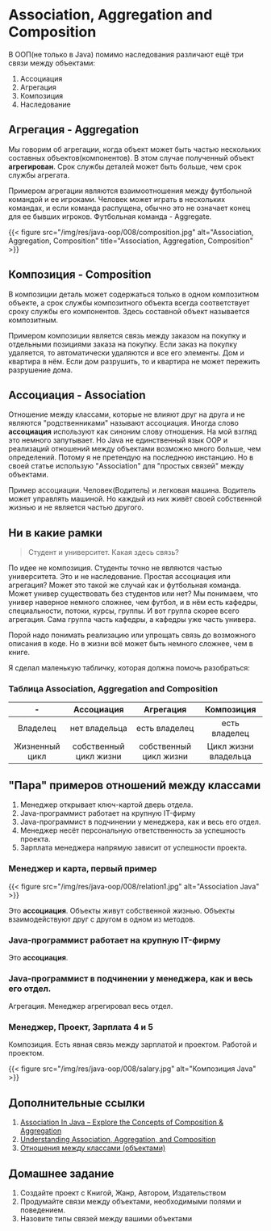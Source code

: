 # Association, Aggregation and Composition

В ООП(не только в Java) помимо наследования различают ещё три связи между объектами:

1. Ассоциация
2. Агрегация
3. Композиция
4. Наследование

## Агрегация - Aggregation

Мы говорим об агрегации, когда объект может быть частью нескольких составных объектов(компонентов). В этом случае полученный объект **агрегирован**. Срок службы деталей может быть больше, чем срок службы агрегата.

Примером агрегации являются взаимоотношения между футбольной командой и ее игроками. Человек может играть в нескольких командах, и если команда распущена, обычно это не означает конец для ее бывших игроков. Футбольная команда - Aggregate.

{{< figure src="/img/res/java-oop/008/composition.jpg" alt="Association, Aggregation, Composition" title="Association, Aggregation, Composition" >}}

## Композиция - Composition

В композиции деталь может содержаться только в одном композитном объекте, а срок службы композитного объекта всегда соответствует сроку службы его компонентов. Здесь составной объект называется композитным.

Примером композиции является связь между заказом на покупку и отдельными позициями заказа на покупку. Если заказ на покупку удаляется, то автоматически удаляются и все его элементы. Дом и квартира в нём. Если дом разрушить, то и квартира не может пережить разрушение дома. 

## Ассоциация - Association

Отношение между классами, которые не влияют друг на друга и не являются "родственниками" называют ассоциация. Иногда слово **ассоциация** используют как синоним слову отношения. На мой взгляд это немного запутывает. Но Java не единственный язык OOP и реализаций отношений между объектами возможно много больше, чем определений. Потому я не претендую на последнюю инстанцию. Но в своей статье использую "Association" для "простых связей" между объектами. 

Пример ассоциации. Человек(Водитель) и легковая машина. Водитель может управлять машиной. Но каждый из них живёт своей собственной жизнью и не является частью другого. 

## Ни в какие рамки

> Студент и университет. Какая здесь связь? 

По идее не композиция. Студенты точно не являются частью университета. Это и не наследование. Простая ассоциация или агрегация? Может это такой же случай как и футбольная команда. Может универ существовать без студентов или нет? Мы понимаем, что универ наверное немного сложнее, чем футбол, и в нём есть кафедры, специальности, потоки, курсы, группы. И вот группа скорее всего агрегация. Сама группа часть кафедры, а кафедры уже часть универа. 

Порой надо понимать реализацию или упрощать связь до возможного описания в коде. Но в жизни всё может быть немного сложнее, чем в книге. 

Я сделал маленькую табличку, которая должна помочь разобраться:

### Таблица Association, Aggregation and Composition

|-| Ассоциация| Агрегация| Композиция|
|:----:|:----:| :----: |:----:|
|Владелец| нет владельца|есть владелец|есть владелец|
|Жизненный цикл|собственный цикл жизни|собственный цикл жизни	|Цикл жизни владельца|

## "Пара" примеров отношений между классами

1. Менеджер открывает ключ-картой дверь отдела. 
2. Java-программист работает на крупную IT-фирму
3. Java-программист в подчинении у менеджера, как и весь его отдел.
4. Менеджер несёт персональную ответственность за успешность проекта.
5. Зарплата менеджера напрямую зависит от успешности проекта. 

### Менеджер и карта, первый пример

{{< figure src="/img/res/java-oop/008/relation1.jpg" alt="Association Java" >}}

Это **ассоциация**. Объекты живут собственной жизнью. Объекты взаимодействуют друг с другом в одном из методов. 

### Java-программист работает на крупную IT-фирму

Это **ассоциация**.

### Java-программист в подчинении у менеджера, как и весь его отдел.

Агрегация. Менеджер агрегировал весь отдел.

### Менеджер, Проект, Зарплата 4 и 5

Композиция. Есть явная связь между зарплатой и проектом. Работой и проектом. 

{{< figure src="/img/res/java-oop/008/salary.jpg" alt="Композиция Java" >}}

## Дополнительные ссылки

1. [Association In Java – Explore the Concepts of Composition & Aggregation](https://data-flair.training/blogs/association-in-java/)
2. [Understanding Association, Aggregation, and Composition
](https://www.codeproject.com/Articles/330447/Understanding-Association-Aggregation-and-Composit)
3. [Отношения между классами (объектами)](http://java-course.ru/begin/relations/)

## Домашнее задание

1. Создайте проект с Книгой, Жанр, Автором, Издательством
2. Продумайте связи между объектами, необходимыми полями и поведением.
3. Назовите типы связей между вашими объектами
